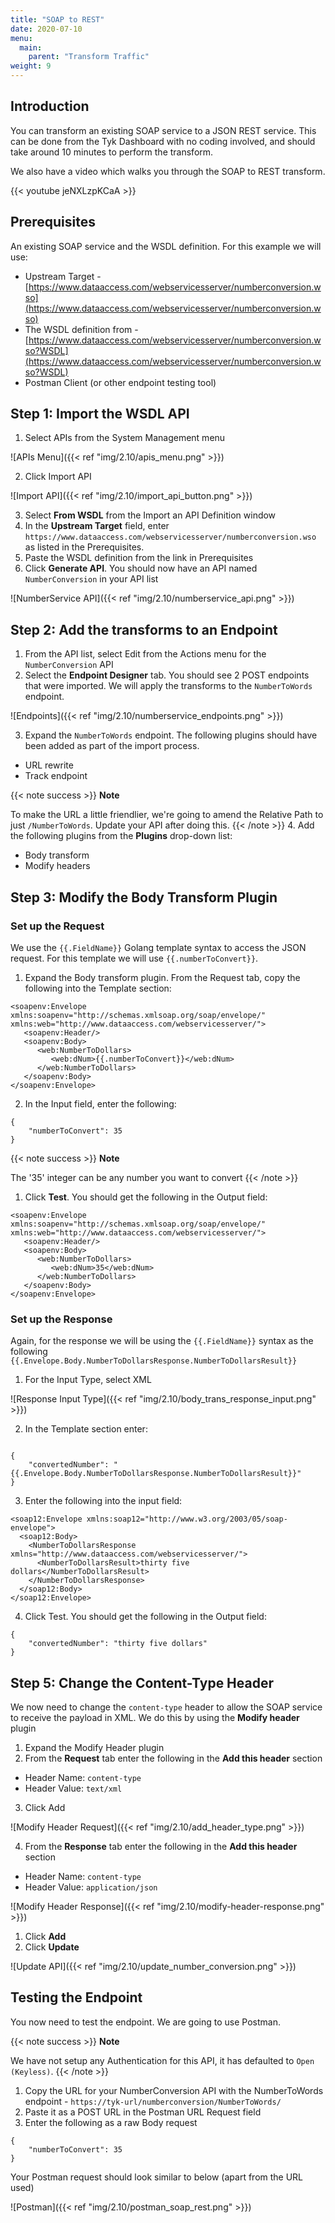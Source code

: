 ```yaml
---
title: "SOAP to REST"
date: 2020-07-10
menu:
  main:
    parent: "Transform Traffic"
weight: 9
---
```


## Introduction

You can transform an existing SOAP service to a JSON REST service. This can be done from the Tyk Dashboard with no coding involved, and should take around 10 minutes to perform the transform.

We also have a video which walks you through the SOAP to REST transform.

{{< youtube jeNXLzpKCaA >}}

## Prerequisites

An existing SOAP service and the WSDL definition. For this example we will use:

- Upstream Target - [https://www.dataaccess.com/webservicesserver/numberconversion.wso](https://www.dataaccess.com/webservicesserver/numberconversion.wso)
- The WSDL definition from - [https://www.dataaccess.com/webservicesserver/numberconversion.wso?WSDL](https://www.dataaccess.com/webservicesserver/numberconversion.wso?WSDL)
- Postman Client (or other endpoint testing tool)

## Step 1: Import the WSDL API

1. Select APIs from the System Management menu

![APIs Menu]({{< ref "img/2.10/apis_menu.png" >}})

2. Click Import API

![Import API]({{< ref "img/2.10/import_api_button.png" >}})

3. Select **From WSDL** from the Import an API Definition window
4. In the **Upstream Target** field, enter `https://www.dataaccess.com/webservicesserver/numberconversion.wso` as listed in the Prerequisites.
5. Paste the WSDL definition from the link in Prerequisites
6. Click **Generate API**. You should now have an API named `NumberConversion` in your API list

![NumberService API]({{< ref "img/2.10/numberservice_api.png" >}})

## Step 2: Add the transforms to an Endpoint

1. From the API list, select Edit from the Actions menu for the `NumberConversion` API
2. Select the **Endpoint Designer** tab. You should see 2 POST endpoints that were imported. We will apply the transforms to the `NumberToWords` endpoint.

![Endpoints]({{< ref "img/2.10/numberservice_endpoints.png" >}})

3. Expand the `NumberToWords` endpoint. The following plugins should have been added as part of the import process.
  - URL rewrite
  - Track endpoint

{{< note success >}}
**Note**  

To make the URL a little friendlier, we're going to amend the Relative Path to just `/NumberToWords`. Update your API after doing this.
{{< /note >}}
4. Add the following plugins from the **Plugins** drop-down list:
  - Body transform
  - Modify headers

## Step 3: Modify the Body Transform Plugin

### Set up the Request

We use the `{{.FieldName}}` Golang template syntax to access the JSON request. For this template we will use `{{.numberToConvert}}`.

1. Expand the Body transform plugin. From the Request tab, copy the following into the Template section:

```{.CopyWrapper}
<soapenv:Envelope xmlns:soapenv="http://schemas.xmlsoap.org/soap/envelope/" xmlns:web="http://www.dataaccess.com/webservicesserver/">
   <soapenv:Header/>
   <soapenv:Body>
      <web:NumberToDollars>
         <web:dNum>{{.numberToConvert}}</web:dNum>
      </web:NumberToDollars>
   </soapenv:Body>
</soapenv:Envelope>
```

2. In the Input field, enter the following:

```{.CopyWrapper}
{
    "numberToConvert": 35
}
```
{{< note success >}}
**Note**  

The '35' integer can be any number you want to convert
{{< /note >}}


1. Click **Test**. You should get the following in the Output field:

```
<soapenv:Envelope xmlns:soapenv="http://schemas.xmlsoap.org/soap/envelope/" xmlns:web="http://www.dataaccess.com/webservicesserver/">
   <soapenv:Header/>
   <soapenv:Body>
      <web:NumberToDollars>
         <web:dNum>35</web:dNum>
      </web:NumberToDollars>
   </soapenv:Body>
</soapenv:Envelope>
```
### Set up the Response

Again, for the response we will be using the `{{.FieldName}}` syntax as the following `{{.Envelope.Body.NumberToDollarsResponse.NumberToDollarsResult}}`

1. For the Input Type, select XML

![Response Input Type]({{< ref "img/2.10/body_trans_response_input.png" >}})

2. In the Template section enter:

```{.CopyWrapper}

{
    "convertedNumber": "{{.Envelope.Body.NumberToDollarsResponse.NumberToDollarsResult}}"
}
```
3. Enter the following into the input field:

```{.CopyWrapper}
<soap12:Envelope xmlns:soap12="http://www.w3.org/2003/05/soap-envelope">
  <soap12:Body>
    <NumberToDollarsResponse xmlns="http://www.dataaccess.com/webservicesserver/">
      <NumberToDollarsResult>thirty five dollars</NumberToDollarsResult>
    </NumberToDollarsResponse>
  </soap12:Body>
</soap12:Envelope>
```
4. Click Test. You should get the following in the Output field:

```
{
    "convertedNumber": "thirty five dollars"
}
```
## Step 5: Change the Content-Type Header

We now need to change the `content-type` header to allow the SOAP service to receive the payload in XML. We do this by using the **Modify header** plugin

1. Expand the Modify Header plugin
2. From the **Request** tab enter the following in the **Add this header** section
  - Header Name: `content-type`
  - Header Value: `text/xml`
3. Click Add 

![Modify Header Request]({{< ref "img/2.10/add_header_type.png" >}})

4. From the **Response** tab enter the following in the **Add this header** section
  - Header Name: `content-type`
  - Header Value: `application/json`

![Modify Header Response]({{< ref "img/2.10/modify-header-response.png" >}})

1. Click **Add**
2. Click **Update**

![Update API]({{< ref "img/2.10/update_number_conversion.png" >}})

## Testing the Endpoint

You now need to test the endpoint. We are going to use Postman.

{{< note success >}}
**Note**  

We have not setup any Authentication for this API, it has defaulted to `Open (Keyless)`.
{{< /note >}}


1. Copy the URL for your NumberConversion API with the NumberToWords endpoint - `https://tyk-url/numberconversion/NumberToWords/`
2. Paste it as a POST URL in the Postman URL Request field
3. Enter the following as a raw Body request

```{.CopyWrapper}
{
    "numberToConvert": 35
}
```
Your Postman request should look similar to below (apart from the URL used)

![Postman]({{< ref "img/2.10/postman_soap_rest.png" >}})